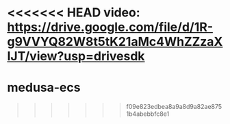 <<<<<<< HEAD
video: https://drive.google.com/file/d/1R-g9VVYQ82W8t5tK21aMc4WhZZzaXIJT/view?usp=drivesdk
=======
# medusa-ecs
>>>>>>> f09e823edbea8a9a8d9a82ae8751b4abebbfc8e1
